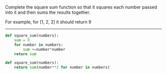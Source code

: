 Complete the square sum function so that it squares each number passed 
into it and then sums the results together.

For example, for [1, 2, 2] it should return 9 

---
```py
def square_sum(numbers):
    sum = 0
    for number in numbers:
        sum +=number*number
    return sum

def square_sum(numbers):
    return sum(number**2 for number in numbers)
```
